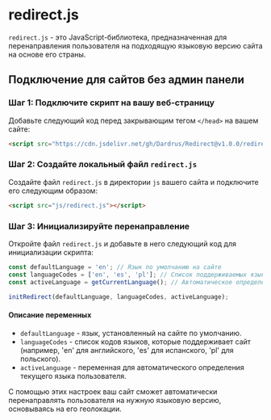 # redirect.js

`redirect.js` - это JavaScript-библиотека, предназначенная для перенаправления пользователя на подходящую языковую версию сайта на основе его страны.

## Подключение для сайтов без админ панели

### Шаг 1: Подключите скрипт на вашу веб-страницу

Добавьте следующий код перед закрывающим тегом `</head>` на вашем сайте:

```html
<script src="https://cdn.jsdelivr.net/gh/Dardrus/Redirect@v1.0.0/redirect.js"></script>
```

### Шаг 2: Создайте локальный файл `redirect.js`

Создайте файл `redirect.js` в директории `js` вашего сайта и подключите его следующим образом:

```html
<script src="js/redirect.js"></script>
```

### Шаг 3: Инициализируйте перенаправление

Откройте файл `redirect.js` и добавьте в него следующий код для инициализации скрипта:

```javascript
const defaultLanguage = 'en'; // Язык по умолчанию на сайте
const languageCodes = ['en', 'es', 'pl']; // Список поддерживаемых языков на сайте
const activeLanguage = getCurrentLanguage(); // Автоматическое определение текущего языка пользователя

initRedirect(defaultLanguage, languageCodes, activeLanguage);
```

#### Описание переменных

- `defaultLanguage` - язык, установленный на сайте по умолчанию.
- `languageCodes` - список кодов языков, которые поддерживает сайт (например, 'en' для английского, 'es' для испанского, 'pl' для польского).
- `activeLanguage` - переменная для автоматического определения текущего языка пользователя.

С помощью этих настроек ваш сайт сможет автоматически перенаправлять пользователя на нужную языковую версию, основываясь на его геолокации.

